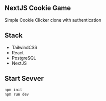## NextJS Cookie Game
Simple Cookie Clicker clone with authentication

## Stack
- TailwindCSS
- React
- PostgreSQL
- NextJS

## Start Sevver
```bash
npm init
npm run dev
```